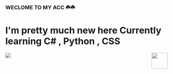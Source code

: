 ### WECLOME TO MY ACC ☘️☘️

<h1>I'm pretty much new here
Currently learning C# , Python , CSS </h1>
<img src="https://static.wikia.nocookie.net/gensin-impact/images/e/e4/Icon_Emoji_Paimon%27s_Paintings_19_Nahida_3.png/revision/latest/scale-to-width-down/250?cb=20221124043005"  align="right" width=50px height=50px>
<img src="https://media.tenor.com/lMvgWanWPVsAAAAC/nature.gif">
